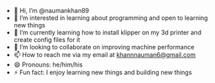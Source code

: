 - 👋 Hi, I’m @naumankhan89
- 👀 I’m interested in learning about programming and open to learning new things
- 🌱 I’m currently learning how to install klipper on my 3d printer and create config files for it
- 💞️ I’m looking to collaborate on improving machine performance
- 📫 How to reach me via my email at khannnauman6@gmail.com
- 😄 Pronouns: he/him/his
- ⚡ Fun fact: I enjoy learning new things and building new things

<!---
naumankhan89/naumankhan89 is a ✨ special ✨ repository because its `README.md` (this file) appears on your GitHub profile.
You can click the Preview link to take a look at your changes.
--->
